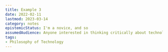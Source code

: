 ```yaml
---
title: Example 3
date: 2022-02-11
lastmod: 2023-03-14
category: notes
epistemicStatus: I'm a novice, and so 
assumedAudience: Anyone interested in thinking critically about technology
tags: 
- Philosophy of Technology
---
```


